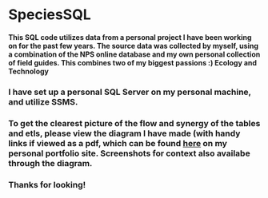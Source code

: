# SpeciesSQL

#### This SQL code utilizes data from a personal project I have been working on for the past few years. The source data was collected by myself, using a combination of the NPS online database and my own personal collection of field guides. This combines two of my biggest passions :) Ecology and Technology

### I have set up a personal SQL Server on my personal machine, and utilize SSMS.

### To get the clearest picture of the flow and synergy of the tables and etls, please view the diagram I have made (with handy links if viewed as a pdf, which can be found [here](https://emathieson.github.io/PORTFOLIONEW/SpeciesSQL%20Diagram_.pdf) on my personal portfolio site. Screenshots for context also availabe through the diagram.

### Thanks for looking!

